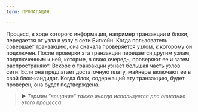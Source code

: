 ```yaml
---
term: ПРОПАГАЦИЯ

---
```

Процесс, в ходе которого информация, например транзакции и блоки, передается от узла к узлу в сети Биткойн. Когда пользователь совершает транзакцию, она сначала проверяется узлом, к которому он подключен. После проверки эта транзакция передается другим узлам, подключенным к ней, которые, в свою очередь, проверяют ее и затем распространяют. Вскоре о транзакции узнает большая часть узлов сети. Если она предлагает достаточную плату, майнеры включают ее в свой блок-кандидат. Когда блок, содержащий эту транзакцию, будет проверен, она будет подтверждена.

> ► *Термин "вещание" также иногда используется для описания этого процесса.*